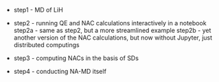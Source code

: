 
*  step1 - MD of LiH

*  step2 - running QE and NAC calculations interactively in a notebook
   step2a - same as step2, but a more streamlined example
   step2b - yet another version of the NAC calculations, but now without Jupyter, just distributed computings

*  step3 - computing NACs in the basis of SDs

*  step4 - conducting NA-MD itself

